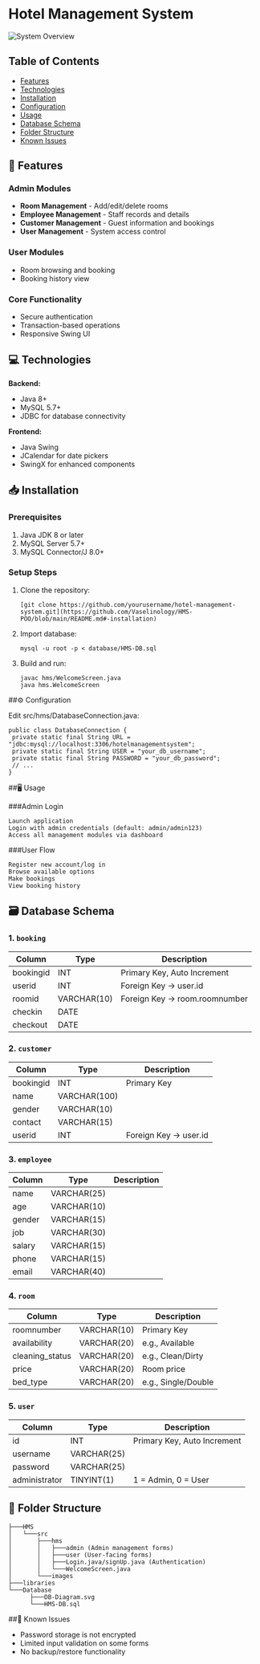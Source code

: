 # Hotel Management System

![System Overview](welcome.png) 

## Table of Contents
- [Features](#-features)
- [Technologies](#-technologies)
- [Installation](#-installation)
- [Configuration](#-configuration)
- [Usage](#-usage)
- [Database Schema](#-database-schema)
- [Folder Structure](#-folder-structure)
- [Known Issues](#-known-issues)

## 🌟 Features

### Admin Modules
- **Room Management** - Add/edit/delete rooms
- **Employee Management** - Staff records and details
- **Customer Management** - Guest information and bookings
- **User Management** - System access control

### User Modules
- Room browsing and booking
- Booking history view

### Core Functionality
- Secure authentication
- Transaction-based operations
- Responsive Swing UI

## 💻 Technologies

**Backend:**
- Java 8+
- MySQL 5.7+
- JDBC for database connectivity

**Frontend:**
- Java Swing
- JCalendar for date pickers
- SwingX for enhanced components

## 📥 Installation

### Prerequisites
1. Java JDK 8 or later
2. MySQL Server 5.7+
3. MySQL Connector/J 8.0+

### Setup Steps
1. Clone the repository:
   ```
   [git clone https://github.com/yourusername/hotel-management-system.git](https://github.com/Vaselinology/HMS-POO/blob/main/README.md#-installation)
   ```
2. Import database:
   ```
   mysql -u root -p < database/HMS-DB.sql
   ```
3. Build and run:
   ```
   javac hms/WelcomeScreen.java
   java hms.WelcomeScreen
   ```
##⚙️ Configuration

Edit src/hms/DatabaseConnection.java:
   ```
   public class DatabaseConnection {
    private static final String URL = "jdbc:mysql://localhost:3306/hotelmanagementsystem";
    private static final String USER = "your_db_username";
    private static final String PASSWORD = "your_db_password";
    // ...
}
   ```
##🖥️ Usage

###Admin Login
```
Launch application
Login with admin credentials (default: admin/admin123)
Access all management modules via dashboard
```
###User Flow
```
Register new account/log in
Browse available options
Make bookings
View booking history
```
## 🗃 Database Schema

### 1. `booking`
| Column     | Type        | Description                 |
|------------|-------------|-----------------------------|
| bookingid  | INT         | Primary Key, Auto Increment |
| userid     | INT         | Foreign Key → user.id       |
| roomid     | VARCHAR(10) | Foreign Key → room.roomnumber |
| checkin    | DATE        |                             |
| checkout   | DATE        |                             |

### 2. `customer`
| Column     | Type         | Description                |
|------------|--------------|----------------------------|
| bookingid  | INT          | Primary Key                |
| name       | VARCHAR(100) |                            |
| gender     | VARCHAR(10)  |                            |
| contact    | VARCHAR(15)  |                            |
| userid     | INT          | Foreign Key → user.id      |

### 3. `employee`
| Column     | Type         | Description                |
|------------|--------------|----------------------------|
| name       | VARCHAR(25)  |                            |
| age        | VARCHAR(10)  |                            |
| gender     | VARCHAR(15)  |                            |
| job        | VARCHAR(30)  |                            |
| salary     | VARCHAR(15)  |                            |
| phone      | VARCHAR(15)  |                            |
| email      | VARCHAR(40)  |                            |

### 4. `room`
| Column          | Type         | Description        |
|-----------------|--------------|--------------------|
| roomnumber      | VARCHAR(10)  | Primary Key        |
| availability    | VARCHAR(20)  | e.g., Available    |
| cleaning_status | VARCHAR(20)  | e.g., Clean/Dirty  |
| price           | VARCHAR(20)  | Room price         |
| bed_type        | VARCHAR(20)  | e.g., Single/Double|

### 5. `user`
| Column        | Type         | Description             |
|---------------|--------------|-------------------------|
| id            | INT          | Primary Key, Auto Increment |
| username      | VARCHAR(25)  |                         |
| password      | VARCHAR(25)  |                         |
| administrator | TINYINT(1)   | 1 = Admin, 0 = User     |

## 📂 Folder Structure
```
├───HMS
│   └───src
│       ├───hms
│       │   ├───admin (Admin management forms)
│       │   ├───user (User-facing forms)
│       │   ├───Login.java/signUp.java (Authentication)
│       │   └───WelcomeScreen.java
│       └───images
├───libraries
└───Database 
      ├───DB-Diagram.svg
      └───HMS-DB.sql
```
##🛑 Known Issues

- Password storage is not encrypted
- Limited input validation on some forms
- No backup/restore functionality

